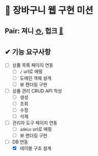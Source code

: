 # 🛒 장바구니 웹 구현 미션

## Pair: 져니 [⛄️](http://github.com/cl8d), 헙크 [🫠](https://github.com/HubCreator)

## ✔ 기능 요구사항

- [ ] 상품 목록 페이지 연동
  - [ ] `/` url로 매핑
  - [ ] 도메인 객체 설계
  - [ ] 뷰 렌더링 구현
- [ ] 상품 관리 CRUD API 작성
  - [ ] 생성
  - [ ] 조회
  - [ ] 수정
  - [ ] 삭제
- [ ] 관리자 도구 페이지 연동
  - [ ] `admin` url로 매핑
  - [ ] 뷰 렌더링 구현
- [ ] DB 연동
  - [x] 테이블 구조 설계
